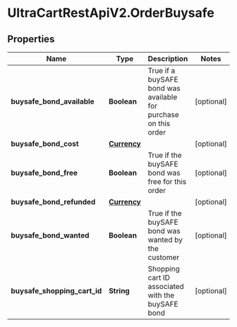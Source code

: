 # UltraCartRestApiV2.OrderBuysafe

## Properties
Name | Type | Description | Notes
------------ | ------------- | ------------- | -------------
**buysafe_bond_available** | **Boolean** | True if a buySAFE bond was available for purchase on this order | [optional] 
**buysafe_bond_cost** | [**Currency**](Currency.md) |  | [optional] 
**buysafe_bond_free** | **Boolean** | True if the buySAFE bond was free for this order | [optional] 
**buysafe_bond_refunded** | [**Currency**](Currency.md) |  | [optional] 
**buysafe_bond_wanted** | **Boolean** | True if the buySAFE bond was wanted by the customer | [optional] 
**buysafe_shopping_cart_id** | **String** | Shopping cart ID associated with the buySAFE bond | [optional] 


